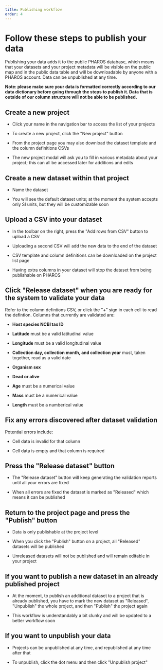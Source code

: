 ```yaml
---
title: Publishing workflow
order: 4
---
```


# Follow these steps to publish your data

Publishing your data adds it to the public PHAROS database, which means that your datasets and your project metadata will be visible on the public map and in the public data table and will be downloadable by anyone with a PHAROS account. Data can be unpublished at any time. 

**Note: please make sure your data is formatted correctly according to our data dictionary before going through the steps to publish it. Data that is outside of our column structure will not be able to be published.**

## Create a new project

- Click your name in the navigation bar to access the list of your projects

- To create a new project, click the "New project" button

- From the project page you may also download the dataset template and the column definitions CSVs

- The new project modal will ask you to fill in various metadata about your project; this can all be accessed later for additions and edits

## Create a new dataset within that project

- Name the dataset

- You will see the default dataset units; at the moment the system accepts only SI units, but they will be customizable soon

## Upload a CSV into your dataset

- In the toolbar on the right, press the "Add rows from CSV" button to upload a CSV

- Uploading a second CSV will add the new data to the end of the dataset

- CSV template and column definitions can be downloaded on the project list page

- Having extra columns in your dataset will stop the dataset from being publishable on PHAROS

## Click "Release dataset" when you are ready for the system to validate your data

Refer to the column defintions CSV, or click the "+" sign in each cell to read the defintion. Columns that currently are validated are: 

- **Host species NCBI tax ID** 

- **Latitude** must be a valid latitudinal value

- **Longitude** must be a valid longitudinal value

- **Collection day, collection month, and collection year** must, taken together, read as a valid date

- **Organism sex**

- **Dead or alive**

- **Age** must be a numerical value

- **Mass** must be a numerical value

- **Length** must be a numberical value

## Fix any errors discovered after dataset validation

Potential errors include: 

- Cell data is invalid for that column

- Cell data is empty and that column is required

## Press the "Release dataset" button

- The "Release dataset" button will keep generating the validation reports until all your errors are fixed

- When all errors are fixed the dataset is marked as "Released" which means it can be published

## Return to the project page and press the "Publish" button 

- Data is only publishable at the project level
  
- When you click the "Publish" button on a project, all "Released" datasets will be published

- Unreleased datasets will not be published and will remain editable in your project

## If you want to publish a new dataset in an already published project

- At the moment, to publish an additional dataset to a project that is already published, you have to mark the new dataset as "Released", "Unpublish" the whole project, and then "Publish" the project again

- This workflow is understandably a bit clunky and will be updated to a better workflow soon

## If you want to unpublish your data

- Projects can be unpublished at any time, and republished at any time after that 

- To unpublish, click the dot menu and then click "Unpublish project" 

